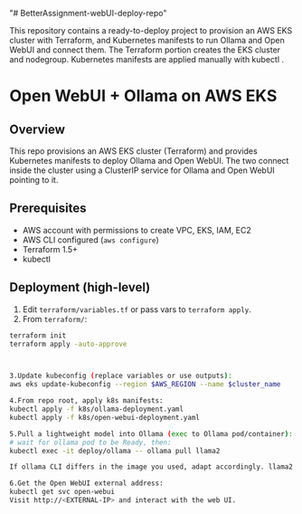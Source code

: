 
"# BetterAssignment-webUI-deploy-repo" 


This repository contains a ready-to-deploy project to provision an AWS EKS cluster with Terraform, and Kubernetes manifests to run Ollama and Open WebUI and connect them. The Terraform portion creates the EKS cluster and nodegroup. Kubernetes manifests are applied manually with kubectl .

# Open WebUI + Ollama on AWS EKS


## Overview
This repo provisions an AWS EKS cluster (Terraform) and provides Kubernetes manifests to deploy Ollama and Open WebUI. The two connect inside the cluster using a ClusterIP service for Ollama and Open WebUI pointing to it.


## Prerequisites
- AWS account with permissions to create VPC, EKS, IAM, EC2
- AWS CLI configured (`aws configure`)
- Terraform 1.5+
- kubectl


## Deployment (high-level)
1. Edit `terraform/variables.tf` or pass vars to `terraform apply`.
2. From `terraform/`:
```bash
terraform init
terraform apply -auto-approve



3.Update kubeconfig (replace variables or use outputs):
aws eks update-kubeconfig --region $AWS_REGION --name $cluster_name

4.From repo root, apply k8s manifests:
kubectl apply -f k8s/ollama-deployment.yaml
kubectl apply -f k8s/open-webui-deployment.yaml

5.Pull a lightweight model into Ollama (exec to Ollama pod/container):
# wait for ollama pod to be Ready, then:
kubectl exec -it deploy/ollama -- ollama pull llama2

If ollama CLI differs in the image you used, adapt accordingly. llama2 is an example model alias — use a model name available to your Ollama runtime.

6.Get the Open WebUI external address:
kubectl get svc open-webui
Visit http://<EXTERNAL-IP> and interact with the web UI.






